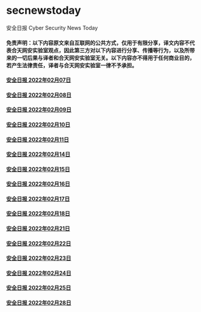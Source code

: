 # secnewstoday

安全日报 Cyber Security News Today

#### 免责声明：以下内容原文来自互联网的公共方式，仅用于有限分享，译文内容不代表合天网安实验室观点，因此第三方对以下内容进行分享、传播等行为，以及所带来的一切后果与译者和合天网安实验室无关。以下内容亦不得用于任何商业目的，若产生法律责任，译者与合天网安实验室一律不予承担。

#### [安全日报 2022年02月07日](https://github.com/hetianlab/secnewstoday/blob/master/Feb.2022/secnews-20220207.md)
#### [安全日报 2022年02月08日](https://github.com/hetianlab/secnewstoday/blob/master/Feb.2022/secnews-20220208.md)
#### [安全日报 2022年02月09日](https://github.com/hetianlab/secnewstoday/blob/master/Feb.2022/secnews-20220209.md)
#### [安全日报 2022年02月10日](https://github.com/hetianlab/secnewstoday/blob/master/Feb.2022/secnews-20220210.md)
#### [安全日报 2022年02月11日](https://github.com/hetianlab/secnewstoday/blob/master/Feb.2022/secnews-20220211.md)
#### [安全日报 2022年02月14日](https://github.com/hetianlab/secnewstoday/blob/master/Feb.2022/secnews-20220214.md)
#### [安全日报 2022年02月15日](https://github.com/hetianlab/secnewstoday/blob/master/Feb.2022/secnews-20220215.md)
#### [安全日报 2022年02月16日](https://github.com/hetianlab/secnewstoday/blob/master/Feb.2022/secnews-20220216.md)
#### [安全日报 2022年02月17日](https://github.com/hetianlab/secnewstoday/blob/master/Feb.2022/secnews-20220217.md)
#### [安全日报 2022年02月18日](https://github.com/hetianlab/secnewstoday/blob/master/Feb.2022/secnews-20220218.md)
#### [安全日报 2022年02月21日](https://github.com/hetianlab/secnewstoday/blob/master/Feb.2022/secnews-20220221.md)
#### [安全日报 2022年02月22日](https://github.com/hetianlab/secnewstoday/blob/master/Feb.2022/secnews-20220222.md)
#### [安全日报 2022年02月23日](https://github.com/hetianlab/secnewstoday/blob/master/Feb.2022/secnews-20220223.md)
#### [安全日报 2022年02月24日](https://github.com/hetianlab/secnewstoday/blob/master/Feb.2022/secnews-20220224.md)
#### [安全日报 2022年02月25日](https://github.com/hetianlab/secnewstoday/blob/master/Feb.2022/secnews-20220225.md)
#### [安全日报 2022年02月28日](https://github.com/hetianlab/secnewstoday/blob/master/Feb.2022/secnews-20220228.md)
